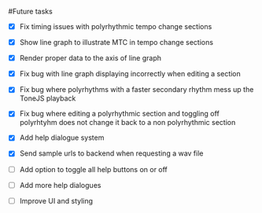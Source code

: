 #Future tasks

- [x] Fix timing issues with polyrhythmic tempo change sections
- [x] Show line graph to illustrate MTC in tempo change sections
- [x] Render proper data to the axis of line graph
- [x] Fix bug with line graph displaying incorrectly when editing a section
- [x] Fix bug where polyrhythms with a faster secondary rhythm mess up the ToneJS playback
- [x] Fix bug where editing a polyrhythmic section and toggling off polyrhtyhm does not change it back to a non polyrhythmic section
- [x] Add help dialogue system
- [x] Send sample urls to backend when requesting a wav file
- [ ] Add option to toggle all help buttons on or off
- [ ] Add more help dialogues
- [ ] Improve UI and styling

